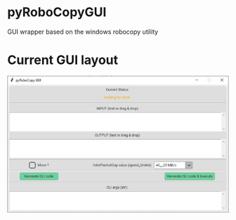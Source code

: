 # pyRoboCopyGUI
GUI wrapper based on the windows robocopy utility

# Current GUI layout

![](ReadMe_res/GUI_layout.JPG)
